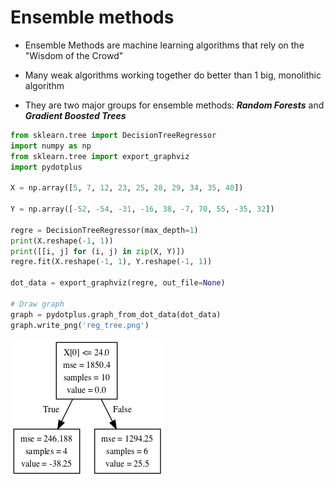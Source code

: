 # Ensemble methods

- Ensemble Methods are machine learning algorithms that rely on the "Wisdom of the Crowd"

- Many weak algorithms working together do better than 1 big, monolithic algorithm

- They are two major groups for ensemble methods: ***Random Forests*** and ***Gradient Boosted Trees***

```python
from sklearn.tree import DecisionTreeRegressor
import numpy as np
from sklearn.tree import export_graphviz
import pydotplus

X = np.array([5, 7, 12, 23, 25, 28, 29, 34, 35, 40])

Y = np.array([-52, -54, -31, -16, 38, -7, 70, 55, -35, 32])

regre = DecisionTreeRegressor(max_depth=1)
print(X.reshape(-1, 1))
print([[i, j] for (i, j) in zip(X, Y)])
regre.fit(X.reshape(-1, 1), Y.reshape(-1, 1))

dot_data = export_graphviz(regre, out_file=None)

# Draw graph
graph = pydotplus.graph_from_dot_data(dot_data)
graph.write_png('reg_tree.png')
```
![Title](../Notebooks/Images/reg_tree.png)
